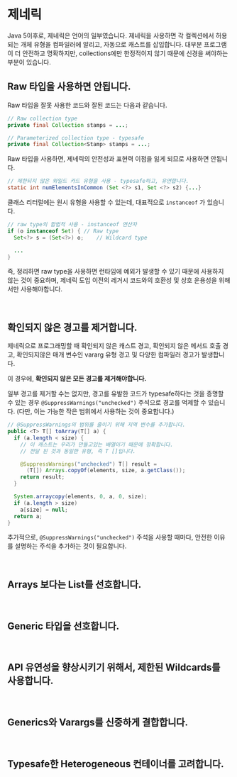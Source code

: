 # 제네릭

Java 5이후로, 제네릭은 언어의 일부였습니다. 제네릭을 사용하면 각 컬렉션에서 허용되는 개체 유형을 컴파일러에 알리고, 자동으로 캐스트를 삽입합니다. 대부분 프로그램이 더 안전하고 명확하지만, collections에만 한정적이지 않기 때문에 신경을 써야하는 부분이 있습니다.

## Raw 타입을 사용하면 안됩니다.

Raw 타입을 잘못 사용한 코드와 잘된 코드는 다음과 같습니다.

```java
// Raw collection type
private final Collection stamps = ...;

// Parameterized collection type - typesafe
private final Collection<Stamp> stamps = ...;
```

Raw 타입을 사용하면, 제네릭의 안전성과 표현력 이점을 잃게 되므로 사용하면 안됩니다.

```java
// 제한되지 않은 와일드 카드 유형을 사용 - typesafe하고, 유연합니다.
static int numElementsInCommon (Set <?> s1, Set <?> s2) {...}
```

클래스 리터럴에는 원시 유형을 사용할 수 있는데, 대표적으로 `instanceof` 가 있습니다.

```java
// raw type의 합법적 사용 - instanceof 연산자
if (o instanceof Set) { // Raw type
  Set<?> s = (Set<?>) o;    // Wildcard type

  ...
}
```

즉, 정리하면 raw type을 사용하면 런타임에 예외가 발생할 수 있기 때문에 사용하지 않는 것이 중요하며, 제네릭 도입 이전의 레거시 코드와의 호환성 및 상호 운용성을 위해서만 사용해야합니다.

<br/>

## 확인되지 않은 경고를 제거합니다.

제네릭으로 프로그래밍할 때 확인되지 않은 캐스트 경고, 확인되지 않은 메서드 호출 경고, 확인되지않은 매개 변수인 vararg 유형 경고 및 다양한 컴파일러 경고가 발생합니다.

이 경우에, **확인되지 않은 모든 경고를 제거해야합니다.**

일부 경고를 제거할 수는 없지만, 경고를 유발한 코드가 typesafe하다는 것을 증명할 수 있는 경우 `@SuppressWarnings("unchecked")` 주석으로 경고를 억제할 수 있습니다. (다만, 이는 가능한 작은 범위에서 사용하는 것이 중요합니다.)

```java
// @SuppressWarnings의 범위를 줄이기 위해 지역 변수를 추가합니다.
public <T> T[] toArray(T[] a) {
  if (a.length < size) {
    // 이 캐스트는 우리가 만들고있는 배열이기 때문에 정확합니다.
    // 전달 된 것과 동일한 유형, 즉 T []입니다.

    @SuppressWarnings("unchecked") T[] result =
      (T[]) Arrays.copyOf(elements, size, a.getClass());
    return result;
  }

  System.arraycopy(elements, 0, a, 0, size);
  if (a.length > size)
    a[size] = null;
  return a;
}
```

추가적으로, `@SuppressWarnings("unchecked")` 주석을 사용할 때마다, 안전한 이유를 설명하는 주석을 추가하는 것이 필요합니다.

<br/>

## Arrays 보다는 List를 선호합니다.

<br/>

## Generic 타입을 선호합니다.

<br/>

## API 유연성을 향상시키기 위해서, 제한된 Wildcards를 사용합니다.

<br/>

## Generics와 Varargs를 신중하게 결합합니다.

<br/>

## Typesafe한 Heterogeneous 컨테이너를 고려합니다.
